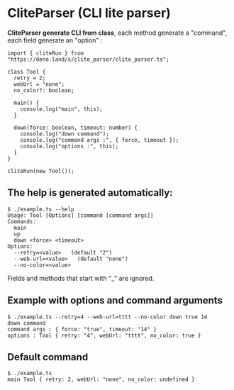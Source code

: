 # CliteParser (CLI lite parser)

**CliteParser generate CLI from class**, each method generate a "command", each
field generate an "option" :

```
import { cliteRun } from "https://deno.land/x/clite_parser/clite_parser.ts";

class Tool {
  retry = 2;
  webUrl = "none";
  no_color?: boolean;

  main() {
    console.log("main", this);
  }

  down(force: boolean, timeout: number) {
    console.log("down command");
    console.log("command args :", { force, timeout });
    console.log("options :", this);
  }
}

cliteRun(new Tool());
```

## The help is generated automatically:

```
$ ./example.ts --help
Usage: Tool [Options] [command [command args]]
Commands:
  main
  up
  down <force> <timeout>
Options:
  --retry=<value>   (default "2")
  --web-url=<value>   (default "none")
  --no-color=<value>
```

Fields and methods that start with "_" are ignored.

## Example with options and command arguments

```
$ ./example.ts --retry=4 --web-url=tttt --no-color down true 14
down command
command args : { force: "true", timeout: "14" }
options : Tool { retry: "4", webUrl: "tttt", no_color: true }
```

## Default command

```
$ ./example.ts       
main Tool { retry: 2, webUrl: "none", no_color: undefined }
```
